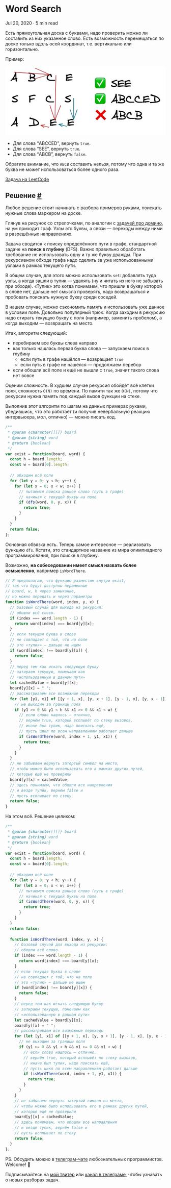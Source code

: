 Word Search
===========

Jul 20, 2020 · 5 min read

Есть прямоугольная доска с буквами, надо проверить можно ли составить из них указанное слово. Есть возможность перемещаться по доске только вдоль осей координат, т.е. вертикально или горизонтально.

Пример:

![](/images/word-search--example.jpg)

*   Для слова “ABCCED”, вернуть `true`.
*   Для слова “SEE”, вернуть `true`.
*   Для слова “ABCB”, вернуть `false`.

Обратите внимание, что `ABCB` составить нельзя, потому что одна и та же буква не может использоваться более одного раза.

[Задача на LeetCode](https://leetcode.com/problems/word-search/)

Решение [#](#решение)
---------------------

Любое решение стоит начинать с разбора примеров руками, поискать нужные слова маркером на доске.

Глянув на рисунок со стрелочками, по аналогии с [задачей про домино](/posts/domino-and-tromino-tiling.md), на ум приходит граф. Узлы это буквы, а связи — переходы между ними в разрешённых направлениях.

Задача сводится к поиску определённого пути в графе, стандартной задаче на **поиск в глубину** (DFS). Важно правильно обработать требование не использовать одну и ту же букву дважды. При рекурсивном обходе графа надо сделить за уже использованными узлами в рамках текущего пути.

В общем случае, для этого можно использовать `set`: добавлять туда узлы, а когда зашли в тупик — удалять (ну и читать из него не забывать при обходе). «Тупик» это когда понимаем, что пришли в букву которой в слове нет, дальше нет смысла проверять, надо возвращаться и пробовать поискать нужную букву среди соседей.

В нашем случае, можно сэкономить память и использовать уже данное в условии поле. Довольно популярный трюк. Когда заходим в рекурсию надо стирать текущую букву с поля (например, заменить пробелом), а когда выходим — возвращать на место.

Итак, алгоритм следующий:

*   перебираем все буквы слева направо
*   как только нашлась первая буква слова — запускаем поиск в глубину
    *   если путь в графе нашёлся — возвращает `true`
    *   если путь в графе не нашёлся — продолжаем перебор
*   если обошли всё поле и ещё не вышли с `true`, значит такого слова нет вовсе

Оценим сложность. В худшем случае рекурсия обойдёт всё клетки поля, сложность `O(N)` по времени. По памяти так же `O(N)`, потому что рекурсии нужна память под каждый вызов функции на стеке.

Выполнив этот алгоритм по шагам на данных примерах руками, убедившись, что это работает (и получив невербальную реакцию интервьюера, мол, отлично) — можно писать код.

```js
/**
 * @param {character[][]} board
 * @param {string} word
 * @return {boolean}
 */
var exist = function(board, word) {
  const h = board.length;
  const w = board[0].length;

  // обходим всё поле
  for (let y = 0; y < h; y++) {
    for (let x = 0; x < w; x++) {
      // пытаемся поиска данное слово (путь в графе)
      // начиная с текущей буквы на поле
      if (dfs(word, 0, y, x)) {
        return true;
      }
    }
  }
  return false;
};
```
    

Основная обвязка есть. Теперь самое интересное — реализовать функцию `dfs`. Кстати, это стандартное название из мира олимпиадного программирования, при поиске в глубину.

Возможно, **на собеседовании имеет смысл назвать более осмысленно**, например `isWordThere`.

```js
// Я предполагаю, что функцию разместим внутри exist,
// так что будут доступны переменные
// board, w, h через замыкание,
// но можно передать и через параметры
function isWordThere(word, index, y, x) {
  // базовый случай для выхода из рекурсии:
  // обошли всё слово.
  if (index === word.length - 1) {
    return word[index] === board[y][x];
  }
  // если текущая буква в слове
  // не совпадает с той, что на поле
  // это «тупик» — дальше не ищем
  if (word[index] !== board[y][x]) {
    return false;
  }
  // перед тем как искать следующую букву
  // затираем текущую, помечаем как
  // «использованную в данном пути»
  let cachedValue = board[y][x];
  board[y][x] = " ";
  // рассматриваем все возможные переходы
  for (let [y1, x1] of [[y + 1, x], [y, x + 1], [y - 1, x], [y, x - 1]]) {
    // не выходим за границы поля
    if (y1 >= 0 && y1 < h && x1 >= 0 && x1 < w) {
      // если слово нашлось — отлично,
      // вернём true, который всплывёт по стеку вызовов,
      // иначе был тупик, надо поискать ещё,
      // пусть цикл по всем направлениям работает дальше
      if (isWordThere(word, index + 1, y1, x1)) {
        return true;
      }
    }
  }
  // не забываем вернуть затертый символ на место,
  // чтобы можно было использовать его в рамках других путей,
  // которые ещё не проверили
  board[y][x] = cachedValue;
  // здесь понимаем, что обошли все направления
  // и везде тупик, вернём false и
  // пусть всплывает по стеку
  return false;
}
```

На этом всё. Решение целиком:

```js
/**
 * @param {character[][]} board
 * @param {string} word
 * @return {boolean}
 */
var exist = function(board, word) {
  const h = board.length;
  const w = board[0].length;

  // обходим всё поле
  for (let y = 0; y < h; y++) {
    for (let x = 0; x < w; x++) {
      // пытаемся поиска данное слово (путь в графе)
      // начиная с текущей буквы на поле
      if (isWordThere(word, 0, y, x)) {
        return true;
      }
    }
  }
  return false;

  function isWordThere(word, index, y, x) {
    // базовый случай для выхода из рекурсии:
    // обошли всё слово.
    if (index === word.length - 1) {
      return word[index] === board[y][x];
    }
    // если текущая буква в слове
    // не совпадает с той, что на поле
    // это «тупик» — дальше не ищем
    if (word[index] !== board[y][x]) {
      return false;
    }
    // перед тем как искать следующую букву
    // затираем текущую, помечаем как
    // «использованную в данном пути»
    let cachedValue = board[y][x];
    board[y][x] = " ";
    // рассматриваем все возможные переходы
    for (let [y1, x1] of [[y + 1, x], [y, x + 1], [y - 1, x], [y, x - 1]]) {
      // не выходим за границы поля
      if (y1 >= 0 && y1 < h && x1 >= 0 && x1 < w) {
        // если слово нашлось — отлично,
        // вернём true, который всплывёт по стеку вызовов,
        // иначе был тупик, надо поискать ещё,
        // пусть цикл по всем направлениям работает дальше
        if (isWordThere(word, index + 1, y1, x1)) {
          return true;
        }
      }
    }
    // не забываем вернуть затертый символ на место,
    // чтобы можно было использовать его в рамках других путей,
    // которые ещё не проверили
    board[y][x] = cachedValue;
    // здесь понимаем, что обошли все направления
    // и везде тупик, вернём false и
    // пусть всплывает по стеку
    return false;
  }
};
```

PS. Обсудить можно в [телеграм-чате](https://t.me/ctci_chat_ru) любознательных программистов. Welcome! 🤗

Подписывайтесь на [мой твитер](https://twitter.com/vitkarpov) или [канал в телеграме](https://t.me/coding_interviews), чтобы узнавать о новых разборах задач.